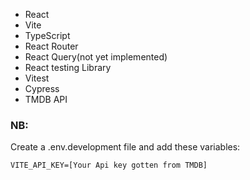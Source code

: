 - React
- Vite
- TypeScript
- React Router
- React Query(not yet implemented)
- React testing Library
- Vitest
- Cypress
- TMDB API


### NB:
Create a .env.development file and add these variables:

    VITE_API_KEY=[Your Api key gotten from TMDB]

